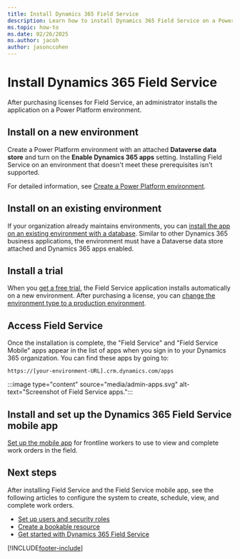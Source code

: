 ```yaml
---
title: Install Dynamics 365 Field Service
description: Learn how to install Dynamics 365 Field Service on a Power Platform environment.
ms.topic: how-to
ms.date: 02/26/2025
ms.author: jacoh
author: jasonccohen
---
```


# Install Dynamics 365 Field Service

After purchasing licenses for Field Service, an administrator installs the application on a Power Platform environment.

## Install on a new environment

Create a Power Platform environment with an attached **Dataverse data store** and turn on the **Enable Dynamics 365 apps** setting. Installing Field Service on an environment that doesn't meet these prerequisites isn't supported.

For detailed information, see [Create a Power Platform environment](/power-platform/admin/create-environment).

## Install on an existing environment

If your organization already maintains environments, you can [install the app on an existing environment with a database](/power-platform/admin/manage-apps#install-an-app). Similar to other Dynamics 365 business applications, the environment must have a Dataverse data store attached and Dynamics 365 apps enabled.

## Install a trial

When you [get a free trial](trial-signup.md), the Field Service application installs automatically on a new environment. After purchasing a license, you can [change the environment type to a production environment](/power-platform/admin/switch-environment).

## Access Field Service

Once the installation is complete, the "Field Service" and "Field Service Mobile" apps appear in the list of apps when you sign in to your Dynamics 365 organization. You can find these apps by going to:

```https://[your-environment-URL].crm.dynamics.com/apps```

:::image type="content" source="media/admin-apps.svg" alt-text="Screenshot of Field Service apps.":::

## Install and set up the Dynamics 365 Field Service mobile app

[Set up the mobile app](mobile/set-up-field-service-mobile.md) for frontline workers to use to view and complete work orders in the field.

## Next steps

After installing Field Service and the Field Service mobile app, see the following articles to configure the system to create, schedule, view, and complete work orders.

- [Set up users and security roles](users-licenses-permissions.md)
- [Create a bookable resource](set-up-bookable-resources.md)
- [Get started with Dynamics 365 Field Service](field-service-get-started.md)

[!INCLUDE[footer-include](../includes/footer-banner.md)]
